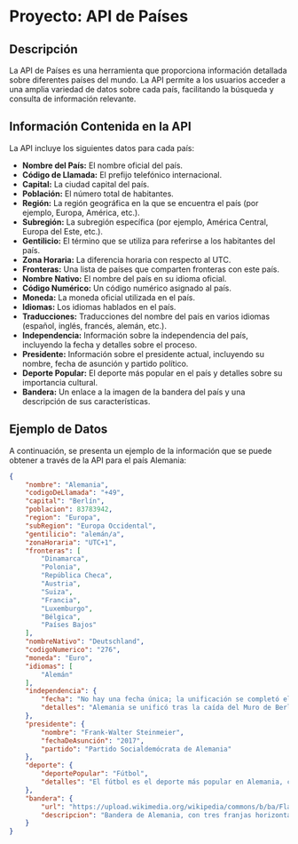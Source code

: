 # Proyecto: API de Países

## Descripción
La API de Países es una herramienta que proporciona información detallada sobre diferentes países del mundo. La API permite a los usuarios acceder a una amplia variedad de datos sobre cada país, facilitando la búsqueda y consulta de información relevante.

## Información Contenida en la API

La API incluye los siguientes datos para cada país:

- **Nombre del País:** El nombre oficial del país.
- **Código de Llamada:** El prefijo telefónico internacional.
- **Capital:** La ciudad capital del país.
- **Población:** El número total de habitantes.
- **Región:** La región geográfica en la que se encuentra el país (por ejemplo, Europa, América, etc.).
- **Subregión:** La subregión específica (por ejemplo, América Central, Europa del Este, etc.).
- **Gentilicio:** El término que se utiliza para referirse a los habitantes del país.
- **Zona Horaria:** La diferencia horaria con respecto al UTC.
- **Fronteras:** Una lista de países que comparten fronteras con este país.
- **Nombre Nativo:** El nombre del país en su idioma oficial.
- **Código Numérico:** Un código numérico asignado al país.
- **Moneda:** La moneda oficial utilizada en el país.
- **Idiomas:** Los idiomas hablados en el país.
- **Traducciones:** Traducciones del nombre del país en varios idiomas (español, inglés, francés, alemán, etc.).
- **Independencia:** Información sobre la independencia del país, incluyendo la fecha y detalles sobre el proceso.
- **Presidente:** Información sobre el presidente actual, incluyendo su nombre, fecha de asunción y partido político.
- **Deporte Popular:** El deporte más popular en el país y detalles sobre su importancia cultural.
- **Bandera:** Un enlace a la imagen de la bandera del país y una descripción de sus características.

## Ejemplo de Datos
A continuación, se presenta un ejemplo de la información que se puede obtener a través de la API para el país Alemania:

```json
{
    "nombre": "Alemania",
    "codigoDeLlamada": "+49",
    "capital": "Berlín",
    "poblacion": 83783942,
    "region": "Europa",
    "subRegion": "Europa Occidental",
    "gentilicio": "alemán/a",
    "zonaHoraria": "UTC+1",
    "fronteras": [
        "Dinamarca",
        "Polonia",
        "República Checa",
        "Austria",
        "Suiza",
        "Francia",
        "Luxemburgo",
        "Bélgica",
        "Países Bajos"
    ],
    "nombreNativo": "Deutschland",
    "codigoNumerico": "276",
    "moneda": "Euro",
    "idiomas": [
        "Alemán"
    ],
    "independencia": {
        "fecha": "No hay una fecha única; la unificación se completó el 3 de octubre de 1990.",
        "detalles": "Alemania se unificó tras la caída del Muro de Berlín y el colapso de la República Democrática Alemana."
    },
    "presidente": {
        "nombre": "Frank-Walter Steinmeier",
        "fechaDeAsunción": "2017",
        "partido": "Partido Socialdemócrata de Alemania"
    },
    "deporte": {
        "deportePopular": "Fútbol",
        "detalles": "El fútbol es el deporte más popular en Alemania, con una rica historia y éxito en competiciones internacionales."
    },
    "bandera": {
        "url": "https://upload.wikimedia.org/wikipedia/commons/b/ba/Flag_of_Germany.svg",
        "descripcion": "Bandera de Alemania, con tres franjas horizontales de negro, rojo y dorado."
    }
}
